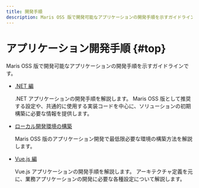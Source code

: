 ```yaml
---
title: 開発手順
description: Maris OSS 版で開発可能なアプリケーションの開発手順を示すガイドラインです。
---
```


# アプリケーション開発手順 {#top}

Maris OSS 版で開発可能なアプリケーションの開発手順を示すガイドラインです。

- [.NET 編](./dotnet/index.md)

    .NET アプリケーションの開発手順を解説します。
    Maris OSS 版として推奨する設定や、共通的に使用する実装コードを中心に、ソリューションの初期構築に必要な情報を提供します。

- [ローカル開発環境の構築](./local-environment/index.md)

    Maris OSS 版のアプリケーション開発で最低限必要な環境の構築方法を解説します。

- [Vue.js 編](./vue-js/index.md)

    Vue.js アプリケーションの開発手順を解説します。
    アーキテクチャ定義を元に、業務アプリケーションの開発に必要な各種設定について解説します。
